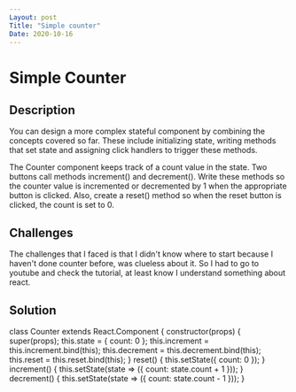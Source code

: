 ```yaml
---
Layout: post
Title: "Simple counter"
Date: 2020-10-16
---
```


   # Simple Counter
 ## Description
 You can design a more complex stateful component by combining the concepts covered so far. These include initializing state, writing methods that set state and assigning click handlers to trigger these methods.

The Counter component keeps track of a count value in the state. Two buttons call methods increment() and decrement(). Write these methods so the counter value is incremented or decremented by 1 when the appropriate button is clicked. Also, create a reset() method so when the reset button is clicked, the count is set to 0.


 ## Challenges
The challenges that I faced is that I didn't know where to start because I haven't done
counter before, was clueless about it. So I had to go to youtube and check the tutorial, at least know I understand something about react.

 ## Solution

 class Counter extends React.Component {
  constructor(props) {
    super(props);
    this.state = {
      count: 0
    };
 this.increment = this.increment.bind(this);
  this.decrement = this.decrement.bind(this);
  this.reset = this.reset.bind(this);
 }
  reset() {
    this.setState({
      count: 0
    });
  }
  increment() {
    this.setState(state => ({
      count: state.count + 1
    }));
  }
  decrement() {
    this.setState(state => ({
      count: state.count - 1
    }));
  }   